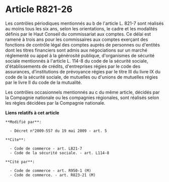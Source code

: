 # Article R821-26

Les contrôles périodiques mentionnés au b de l'article L. 821-7 sont réalisés au moins tous les six ans, selon les
orientations, le cadre et les modalités définis par le Haut Conseil du commissariat aux comptes. Ce délai est ramené à trois
ans pour les commissaires aux comptes exerçant des fonctions de contrôle légal des comptes auprès de personnes ou d'entités
dont les titres financiers sont admis aux négociations sur un marché réglementé ou appel à la générosité publique,
d'organismes de sécurité sociale mentionnés à l'article L. 114-8 du code de la sécurité sociale, d'établissements de crédits,
d'entreprises régies par le code des assurances, d'institutions de prévoyance régies par le titre III du livre IX du code de
la sécurité sociale, de mutuelles ou d'unions de mutuelles régies par le livre II du code de la mutualité. 

Les contrôles occasionnels mentionnés au c du même article, décidés par la Compagnie nationale ou les compagnies régionales,
sont réalisés selon les règles décidées par la Compagnie nationale.

**Liens relatifs à cet article**

	**Modifié par**:

	  - Décret n°2009-557 du 19 mai 2009 - art. 5

	**Cite**:

	  - Code de commerce - art. L821-7
	  - Code de la sécurité sociale. - art. L114-8

	**Cité par**:

	  - Code de commerce - art. R950-1 (M)
	  - Code de commerce. - art. R823-21 (M)
